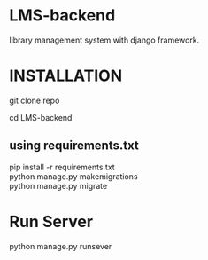# LMS-backend
library management system with django framework.
# INSTALLATION
git clone repo

cd LMS-backend

<h2>using requirements.txt</h3>
pip install -r requirements.txt <br>
python manage.py makemigrations <br>
python manage.py migrate

# Run Server 
python manage.py runsever
